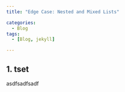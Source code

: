 ```yaml
---
title: "Edge Case: Nested and Mixed Lists"

categories:
  - Blog
tags:
  - [Blog, jekyll]

---
```


## 1. tset

asdfsadfsadf